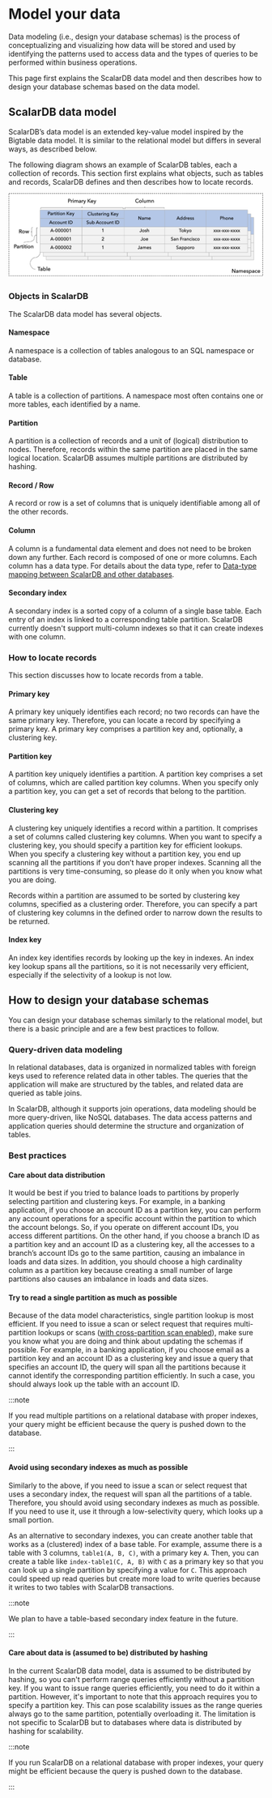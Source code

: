 # Model your data
Data modeling (i.e., design your database schemas) is the process of conceptualizing and visualizing how data will be stored and used by identifying the patterns used to access data and the types of queries to be performed within business operations. 

This page first explains the ScalarDB data model and then describes how to design your database schemas based on the data model.

## ScalarDB data model
ScalarDB’s data model is an extended key-value model inspired by the Bigtable data model. It is similar to the relational model but differs in several ways, as described below.

The following diagram shows an example of ScalarDB tables, each a collection of records. This section first explains what objects, such as tables and records, ScalarDB defines and then describes how to locate records.

![ScalarDB data model.](images/scalardb_data_model.png)

### Objects in ScalarDB
The ScalarDB data model has several objects.

#### Namespace
A namespace is a collection of tables analogous to an SQL namespace or database.

#### Table
A table is a collection of partitions. A namespace most often contains one or more tables, each identified by a name.

#### Partition
A partition is a collection of records and a unit of (logical) distribution to nodes. Therefore, records within the same partition are placed in the same logical location.
ScalarDB assumes multiple partitions are distributed by hashing.

#### Record / Row
A record or row is a set of columns that is uniquely identifiable among all of the other records.

#### Column
A column is a fundamental data element and does not need to be broken down any further. Each record is composed of one or more columns. Each column has a data type. For details about the data type, refer to [Data-type mapping between ScalarDB and other databases](https://scalardb.scalar-labs.com/docs/latest/schema-loader#data-type-mapping-between-scalardb-and-other-databases).

#### Secondary index
A secondary index is a sorted copy of a column of a single base table. Each entry of an index is linked to a corresponding table partition. ScalarDB currently doesn't support multi-column indexes so that it can create indexes with one column.

### How to locate records
This section discusses how to locate records from a table.

#### Primary key
A primary key uniquely identifies each record; no two records can have the same primary key. Therefore, you can locate a record by specifying a primary key. A primary key comprises a partition key and, optionally, a clustering key.

#### Partition key
A partition key uniquely identifies a partition. A partition key comprises a set of columns, which are called partition key columns. When you specify only a partition key, you can get a set of records that belong to the partition.

#### Clustering key
A clustering key uniquely identifies a record within a partition. It comprises a set of columns called clustering key columns. When you want to specify a clustering key, you should specify a partition key for efficient lookups. When you specify a clustering key without a partition key,
you end up scanning all the partitions if you don’t have proper indexes. Scanning all the partitions is very time-consuming, so please do it only when you know what you are doing.

Records within a partition are assumed to be sorted by clustering key columns, specified as a clustering order. Therefore, you can specify a part of clustering key columns in the defined order to narrow down the results to be returned. 

#### Index key
An index key identifies records by looking up the key in indexes. An index key lookup spans all the partitions, so it is not necessarily very efficient, especially if the selectivity of a lookup is not low.

## How to design your database schemas
You can design your database schemas similarly to the relational model, but there is a basic principle and are a few best practices to follow.

### Query-driven data modeling
In relational databases, data is organized in normalized tables with foreign keys used to reference related data in other tables. The queries that the application will make are structured by the tables, and related data are queried as table joins.

In ScalarDB, although it supports join operations, data modeling should be more query-driven, like NoSQL databases. The data access patterns and application queries should determine the structure and organization of tables.
### Best practices

#### Care about data distribution
It would be best if you tried to balance loads to partitions by properly selecting partition and clustering keys. For example, in a banking application, if you choose an account ID as a partition key, you can perform any account operations for a specific account within the partition to which the account belongs. So, if you operate on different account IDs, you access different partitions. On the other hand, if you choose a branch ID as a partition key and an account ID as a clustering key, all the accesses to a branch’s account IDs go to the same partition, causing an imbalance in loads and data sizes. In addition, you should choose a high cardinality column as a partition key because creating a small number of large partitions also causes an imbalance in loads and data sizes.

#### Try to read a single partition as much as possible
Because of the data model characteristics, single partition lookup is most efficient. If you need to issue a scan or select request that requires multi-partition lookups or scans ([with cross-partition scan enabled](https://scalardb.scalar-labs.com/docs/latest/configurations/#cross-partition-scan-configurations)), make sure you know what you are doing and think about updating the schemas if possible. For example, in a banking application, if you choose email as a partition key and an account ID as a clustering key and issue a query that specifies an account ID, the query will span all the partitions because it cannot identify the corresponding partition efficiently. In such a case, you should always look up the table with an account ID.

:::note

If you read multiple partitions on a relational database with proper indexes, your query might be efficient because the query is pushed down to the database. 

:::

#### Avoid using secondary indexes as much as possible

Similarly to the above, if you need to issue a scan or select request that uses a secondary index, the request will span all the partitions of a table. Therefore, you should avoid using secondary indexes as much as possible. If you need to use it, use it through a low-selectivity query, which looks up a small portion.

As an alternative to secondary indexes, you can create another table that works as a (clustered) index of a base table. For example, assume there is a table with 3 columns, `table1(A, B, C)`, with a primary key `A`. Then, you can create a table like `index-table1(C, A, B)` with `C` as a primary key so that you can look up a single partition by specifying a value for `C`.
This approach could speed up read queries but create more load to write queries because it writes to two tables with ScalarDB transactions.

:::note

We plan to have a table-based secondary index feature in the future.

:::

#### Care about data is (assumed to be) distributed by hashing

In the current ScalarDB data model, data is assumed to be distributed by hashing, so you can't perform range queries efficiently without a partition key.
If you want to issue range queries efficiently, you need to do it within a partition.
However, it's important to note that this approach requires you to specify a partition key. This can pose scalability issues as the range queries always go to the same partition, potentially overloading it.
The limitation is not specific to ScalarDB but to databases where data is distributed by hashing for scalability.

:::note

If you run ScalarDB on a relational database with proper indexes, your query might be efficient because the query is pushed down to the database. 

:::

